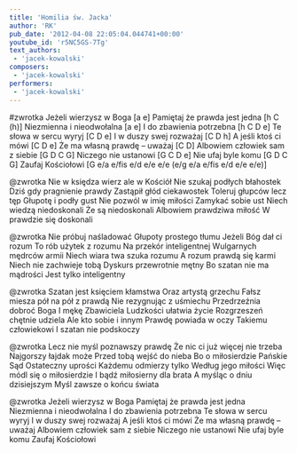 ```yaml
---
title: 'Homilia św. Jacka'
author: 'RK'
pub_date: '2012-04-08 22:05:04.044741+00:00'
youtube_id: 'r5NC5GS-7Tg'
text_authors:
 - 'jacek-kowalski'
composers:
 - 'jacek-kowalski'
performers:
 - 'jacek-kowalski'
---
```


#zwrotka
Jeżeli wierzysz w Boga		[a e]
Pamiętaj że prawda jest jedna	[h C (h)]
Niezmienna i nieodwołalna		[a e]
I do zbawienia potrzebna		[h C D e]
Te słowa w sercu wyryj		[C D e]
I w duszy swej rozważaj		[C D h]
A jeśli ktoś ci mówi			[C D e]
Że ma własną prawdę – uważaj	[C D]
Albowiem człowiek sam z siebie	[G D C G]
Niczego nie ustanowi			[G C D e]
Nie ufaj byle komu			[G D C G]
Zaufaj Kościołowi			[G e/a e/fis e/d e/e e/e (e/g e/a e/fis e/d e/e e/e)]

@zwrotka
Nie w księdza wierz ale w Kościół
Nie szukaj podłych błahostek
Dziś gdy pragnienie prawdy
Zastąpił głód ciekawostek
Toleruj głupców lecz tęp
Głupotę i podły gust
Nie pozwól w imię miłości
Zamykać sobie ust
Niech wiedzą niedoskonali
Że są niedoskonali
Albowiem prawdziwa miłość
W prawdzie się doskonali

@zwrotka
Nie próbuj naśladować
Głupoty prostego tłumu
Jeżeli Bóg dał ci rozum
To rób użytek z rozumu
Na przekór inteligentnej
Wulgarnych mędrców armii
Niech wiara twa szuka rozumu
A rozum prawdą się karmi
Niech nie zachwieje tobą
Dyskurs przewrotnie mętny
Bo szatan nie ma mądrości
Jest tylko inteligentny

@zwrotka
Szatan jest księciem kłamstwa
Oraz artystą grzechu
Fałsz miesza pół na pół z prawdą
Nie rezygnując z uśmiechu
Przedrzeźnia dobroć Boga
I mękę Zbawiciela
Ludzkości ułatwia życie
Rozgrzeszeń chętnie udziela
Ale kto sobie i innym
Prawdę powiada w oczy
Takiemu człowiekowi
I szatan nie podskoczy

@zwrotka
Lecz nie myśl poznawszy prawdę
Że nic ci już więcej nie trzeba
Najgorszy łajdak może
Przed tobą wejść do nieba
Bo o miłosierdzie Pańskie
Sąd Ostateczny uprości
Każdemu odmierzy tylko
Według jego miłości
Więc módl się o miłosierdzie
I bądź miłosierny dla brata
A myśląc o dniu dzisiejszym
Myśl zawsze o końcu świata

@zwrotka
Jeżeli wierzysz w Boga
Pamiętaj że prawda jest jedna
Niezmienna i nieodwołalna
I do zbawienia potrzebna
Te słowa w sercu wyryj
I w duszy swej rozważaj
A jeśli ktoś ci mówi
Że ma własną prawdę – uważaj
Albowiem człowiek sam z siebie
Niczego nie ustanowi
Nie ufaj byle komu
Zaufaj Kościołowi